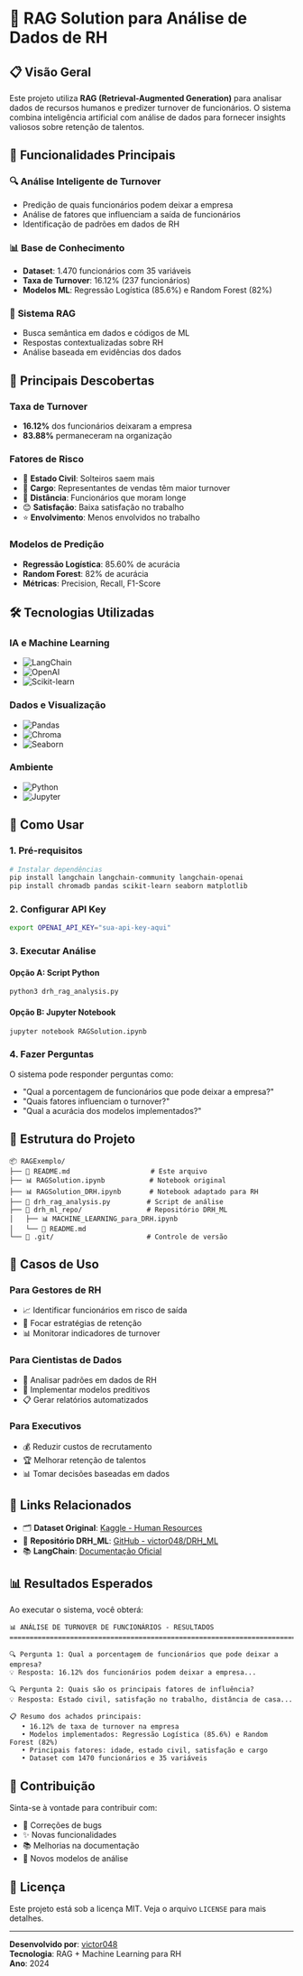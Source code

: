 # 🤖 RAG Solution para Análise de Dados de RH

## 📋 Visão Geral

Este projeto utiliza **RAG (Retrieval-Augmented Generation)** para analisar dados de recursos humanos e predizer turnover de funcionários. O sistema combina inteligência artificial com análise de dados para fornecer insights valiosos sobre retenção de talentos.

## 🎯 Funcionalidades Principais

### 🔍 **Análise Inteligente de Turnover**
- Predição de quais funcionários podem deixar a empresa
- Análise de fatores que influenciam a saída de funcionários
- Identificação de padrões em dados de RH

### 📊 **Base de Conhecimento**
- **Dataset**: 1.470 funcionários com 35 variáveis
- **Taxa de Turnover**: 16.12% (237 funcionários)
- **Modelos ML**: Regressão Logística (85.6%) e Random Forest (82%)

### 🤖 **Sistema RAG**
- Busca semântica em dados e códigos de ML
- Respostas contextualizadas sobre RH
- Análise baseada em evidências dos dados

## 🔬 Principais Descobertas

### **Taxa de Turnover**
- **16.12%** dos funcionários deixaram a empresa
- **83.88%** permaneceram na organização

### **Fatores de Risco**
- 👤 **Estado Civil**: Solteiros saem mais
- 💼 **Cargo**: Representantes de vendas têm maior turnover
- 📍 **Distância**: Funcionários que moram longe
- 😊 **Satisfação**: Baixa satisfação no trabalho
- ⭐ **Envolvimento**: Menos envolvidos no trabalho

### **Modelos de Predição**
- **Regressão Logística**: 85.60% de acurácia
- **Random Forest**: 82% de acurácia
- **Métricas**: Precision, Recall, F1-Score

## 🛠️ Tecnologias Utilizadas

### **IA e Machine Learning**
- ![LangChain](https://img.shields.io/badge/LangChain-Framework-green)
- ![OpenAI](https://img.shields.io/badge/OpenAI-GPT--3.5-blue)
- ![Scikit-learn](https://img.shields.io/badge/Scikit--learn-ML-orange)

### **Dados e Visualização**
- ![Pandas](https://img.shields.io/badge/Pandas-Data-purple)
- ![Chroma](https://img.shields.io/badge/Chroma-VectorDB-red)
- ![Seaborn](https://img.shields.io/badge/Seaborn-Viz-lightblue)

### **Ambiente**
- ![Python](https://img.shields.io/badge/Python-3.8+-yellow)
- ![Jupyter](https://img.shields.io/badge/Jupyter-Notebook-orange)

## 🚀 Como Usar

### **1. Pré-requisitos**
```bash
# Instalar dependências
pip install langchain langchain-community langchain-openai
pip install chromadb pandas scikit-learn seaborn matplotlib
```

### **2. Configurar API Key**
```bash
export OPENAI_API_KEY="sua-api-key-aqui"
```

### **3. Executar Análise**

#### **Opção A: Script Python**
```bash
python3 drh_rag_analysis.py
```

#### **Opção B: Jupyter Notebook**
```bash
jupyter notebook RAGSolution.ipynb
```

### **4. Fazer Perguntas**
O sistema pode responder perguntas como:
- "Qual a porcentagem de funcionários que pode deixar a empresa?"
- "Quais fatores influenciam o turnover?"
- "Qual a acurácia dos modelos implementados?"

## 📁 Estrutura do Projeto

```
📦 RAGExemplo/
├── 📄 README.md                    # Este arquivo
├── 📊 RAGSolution.ipynb           # Notebook original
├── 📊 RAGSolution_DRH.ipynb       # Notebook adaptado para RH
├── 🐍 drh_rag_analysis.py         # Script de análise
├── 📁 drh_ml_repo/                # Repositório DRH_ML
│   ├── 📊 MACHINE_LEARNING_para_DRH.ipynb
│   └── 📄 README.md
└── 📁 .git/                       # Controle de versão
```

## 🎯 Casos de Uso

### **Para Gestores de RH**
- 📈 Identificar funcionários em risco de saída
- 🎯 Focar estratégias de retenção
- 📊 Monitorar indicadores de turnover

### **Para Cientistas de Dados**
- 🔬 Analisar padrões em dados de RH
- 🤖 Implementar modelos preditivos
- 📋 Gerar relatórios automatizados

### **Para Executivos**
- 💰 Reduzir custos de recrutamento
- 🏆 Melhorar retenção de talentos
- 📊 Tomar decisões baseadas em dados

## 🔗 Links Relacionados

- 🗂️ **Dataset Original**: [Kaggle - Human Resources](https://www.kaggle.com/datasets/varunbarath/human-resources)
- 🔗 **Repositório DRH_ML**: [GitHub - victor048/DRH_ML](https://github.com/victor048/DRH_ML)
- 📚 **LangChain**: [Documentação Oficial](https://docs.langchain.com/)

## 📊 Resultados Esperados

Ao executar o sistema, você obterá:

```
📊 ANÁLISE DE TURNOVER DE FUNCIONÁRIOS - RESULTADOS
================================================================================

🔍 Pergunta 1: Qual a porcentagem de funcionários que pode deixar a empresa?
💡 Resposta: 16.12% dos funcionários podem deixar a empresa...

🔍 Pergunta 2: Quais são os principais fatores de influência?
💡 Resposta: Estado civil, satisfação no trabalho, distância de casa...

📋 Resumo dos achados principais:
   • 16.12% de taxa de turnover na empresa
   • Modelos implementados: Regressão Logística (85.6%) e Random Forest (82%)
   • Principais fatores: idade, estado civil, satisfação e cargo
   • Dataset com 1470 funcionários e 35 variáveis
```

## 🤝 Contribuição

Sinta-se à vontade para contribuir com:
- 🐛 Correções de bugs
- ✨ Novas funcionalidades
- 📚 Melhorias na documentação
- 🔬 Novos modelos de análise

## 📝 Licença

Este projeto está sob a licença MIT. Veja o arquivo `LICENSE` para mais detalhes.

---

**Desenvolvido por**: [victor048](https://github.com/victor048)  
**Tecnologia**: RAG + Machine Learning para RH  
**Ano**: 2024